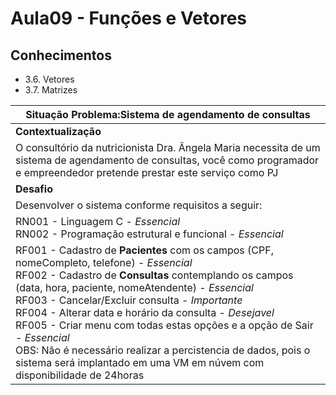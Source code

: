 # Aula09 - Funções e Vetores

## Conhecimentos
- 3.6. Vetores
- 3.7. Matrizes

|Situação Problema:Sistema de agendamento de consultas|
|-|
|**Contextualização**|
|O consultório da nutricionista Dra. Ângela Maria necessita de um sistema de agendamento de consultas, você como programador e empreendedor pretende prestar este serviço como PJ|
|**Desafio**|
|Desenvolver o sistema conforme requisitos a seguir:|
|RN001 - Linguagem C - _Essencial_<br>RN002 - Programação estrutural e funcional - _Essencial_|
|RF001 - Cadastro de **Pacientes** com os campos (CPF, nomeCompleto, telefone) - _Essencial_<br>RF002 - Cadastro de **Consultas** contemplando os campos (data, hora, paciente, nomeAtendente) - _Essencial_<br> RF003 - Cancelar/Excluir consulta - _Importante_ <br> RF004 - Alterar data e horário da consulta - _Desejavel_ <br> RF005 - Criar menu com todas estas opções e a opção de Sair - _Essencial_ <br>OBS: Não é necessário realizar a percistencia de dados, pois o sistema será implantado em uma VM em núvem com disponibilidade de 24horas|
